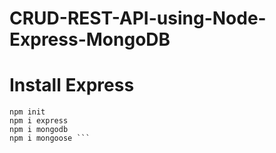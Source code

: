 # CRUD-REST-API-using-Node-Express-MongoDB

# Install Express
``` 
npm init
npm i express
npm i mongodb
npm i mongoose ```
